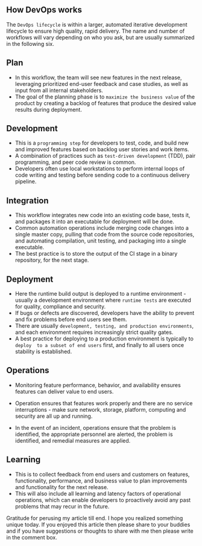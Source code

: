 ## How DevOps works

The `DevOps lifecycle` is  within a larger, automated  iterative development lifecycle  to ensure high quality, rapid delivery. The name and number of workflows will vary depending on who you ask, but are usually summarized in the following six. 

## Plan

- In this workflow, the team will see new features  in the next release, leveraging prioritized end-user feedback and case studies, as well as input from all internal stakeholders. 
- The goal of the planning phase is to `maximize the business value` of the product by creating a backlog of features that  produce the desired value results during deployment. 

## Development

- This is a `programming step` for developers to test, code, and build new and improved features based on backlog user stories and work items. 
- A combination of practices such as `test-driven development` (TDD), pair programming, and peer code review is common. 
- Developers often use  local workstations to perform internal loops of code writing and testing  before sending code to a continuous delivery pipeline.  

## Integration 

- This workflow integrates new code  into an existing code base, tests it, and packages it into an executable for deployment will be done. 
- Common automation operations include merging code changes into a single master copy, pulling that code from the source code repositories, and automating compilation, unit testing, and packaging into a single executable.
- The best practice is to store the output of the CI stage in a binary repository, for the next stage.

## Deployment

- Here the runtime build output is deployed to a runtime environment - usually a development environment where `runtime tests` are executed for quality, compliance and security. 
- If bugs or defects are discovered, developers have the ability to prevent and fix problems before  end users see them. 
- There are usually `development, testing, and production environments`, and each environment requires increasingly strict quality gates. 
- A best practice for deploying to a production environment is typically to `deploy  to a subset of end users` first, and finally to all users once stability is established.


## Operations


- Monitoring feature performance, behavior, and availability ensures  features can deliver value  to end users. 
- Operation ensures that features work properly and  there are no service interruptions  - make sure  network, storage, platform, computing and security  are all up and running.

- In the event of an incident, operations ensure that the problem is identified, the appropriate personnel are alerted, the problem is identified, and remedial measures are applied.  

## Learning

- This is to collect feedback from end users and customers on features, functionality, performance, and business value to plan improvements and functionality for  the next release. 
- This will also include all learning and latency factors of operational operations, which can enable developers to proactively avoid any past problems that may recur in the future.
 
Gratitude for perusing my article till end. I hope you realized something unique today. If you enjoyed this article then please share to your buddies and if you have suggestions or thoughts to share with me then please write in the comment box.


